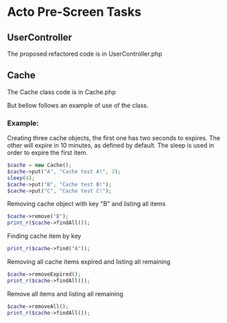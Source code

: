# Acto Pre-Screen Tasks

## UserController
The proposed refactored code is in UserController.php

## Cache
The Cache class code is in Cache.php

But bellow follows an example of use of the class.

### Example:

Creating three cache objects, the first one has two seconds to expires.
The other will expire in 10 minutes, as defined by default.
The sleep is used in order to expire the first item.

```php
$cache = new Cache();
$cache->put("A", "Cache test A!", 2);
sleep(4);
$cache->put("B", "Cache test B!");
$cache->put("C", "Cache test C!");
```

Removing cache object with key "B" and listing all items

```php
$cache->remove("B");
print_r($cache->findAll());
```

Finding cache item by key

```php
print_r($cache->find("A"));
```

Removing all cache items expired and listing all remaining

```php
$cache->removeExpired();
print_r($cache->findAll());
```

Remove all items and listing all remaining

```php
$cache->removeAll();
print_r($cache->findAll());
```
